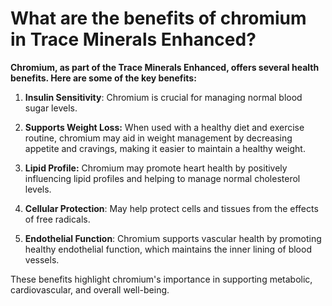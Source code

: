 # What are the benefits of chromium in Trace Minerals Enhanced?

**Chromium, as part of the Trace Minerals Enhanced, offers several health benefits. Here are some of the key benefits:**  

1. **Insulin Sensitivity**: Chromium is crucial for managing normal blood sugar levels. 

2. **Supports Weight Loss:** When used with a healthy diet and exercise routine, chromium may aid in weight management by decreasing appetite and cravings, making it easier to maintain a healthy weight.  

3. **Lipid Profile:** Chromium may promote heart health by positively influencing lipid profiles and helping to manage normal cholesterol levels.  

4. **Cellular Protection**: May help protect cells and tissues from the effects of free radicals. 

5. **Endothelial Function**: Chromium supports vascular health by promoting healthy endothelial function, which maintains the inner lining of blood vessels.  

These benefits highlight chromium's importance in supporting metabolic, cardiovascular, and overall well-being.